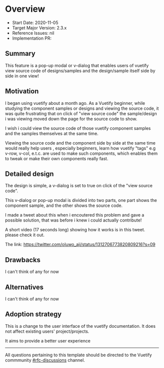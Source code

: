 # Overview

- Start Date: 2020-11-05
- Target Major Version: 2.3.x
- Reference Issues: nil
- Implementation PR:

## Summary

This feature is a pop-up modal or v-dialog that enables users of vuetify view source code of designs/samples and the design/sample itself side by side in one view!

## Motivation

I began using vuetify about a month ago. As a Vuetify beginner, while studying the component samples or designs and viewing the source code, it was quite frustrating that on click of "view source code" the sample/design i was viewing moved down the page for the source code to show.

I wish i could view the source code of those vuetify component samples and the samples themselves at the same time.

Viewing the source code and the component side by side at the same time would really help users , especially beginners, learn how vuetify "tags" e.g v-row, v-col, e.t.c. are used to make such components, which enables them to tweak or make their own components really fast. 


## Detailed design

The design is simple, a v-dialog is set to true on click of the "view source code".

This v-dialog or pop-up modal is divided into two parts, one part shows the component sample, and the other shows the source code.

I made a tweet about this when i encoutered this problem and gave a possible solution, that was before i knew i could actually contribute!

A short video (17 seconds long) showing how it works is in this tweet. please check it out.

The link: https://twitter.com/oluwo_aji/status/1312706773820809216?s=09


## Drawbacks

I can't think of any for now

## Alternatives

I can't think of any for now

## Adoption strategy
This is a change to the user interface of the vuetify documentation. It does not affect existing users' project/projects.

It aims to provide a better user experience

---

All questions pertaining to this template should be directed to the Vuetify commmunity [#rfc-discussions](https://discord.gg/eXubxyJ) channel.
